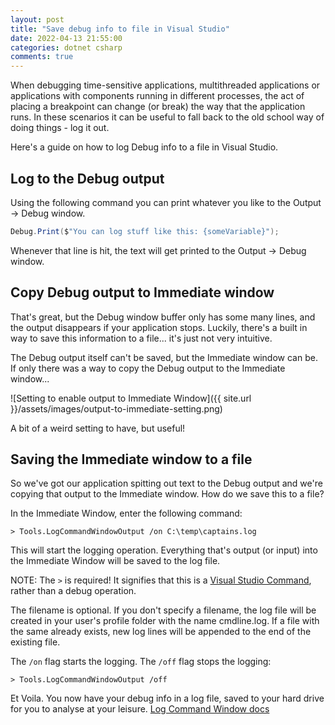 ```yaml
---
layout: post
title: "Save debug info to file in Visual Studio"
date: 2022-04-13 21:55:00
categories: dotnet csharp
comments: true
---
```


When debugging time-sensitive applications, multithreaded applications or applications with components running in different processes, the act of placing a breakpoint can change (or break) the way that the application runs. In these scenarios it can be useful to fall back to the old school way of doing things - log it out.

Here's a guide on how to log Debug info to a file in Visual Studio.

## Log to the Debug output

Using the following command you can print whatever you like to the Output -> Debug window.

```cs
Debug.Print($"You can log stuff like this: {someVariable}");
```

Whenever that line is hit, the text will get printed to the Output -> Debug window.

## Copy Debug output to Immediate window

That's great, but the Debug window buffer only has some many lines, and the output disappears if your application stops. Luckily, there's a built in way to save this information to a file... it's just not very intuitive.

The Debug output itself can't be saved, but the Immediate window can be. If only there was a way to copy the Debug output to the Immediate window...

![Setting to enable output to Immediate Window]({{ site.url }}/assets/images/output-to-immediate-setting.png)

A bit of a weird setting to have, but useful!

## Saving the Immediate window to a file

So we've got our application spitting out text to the Debug output and we're copying that output to the Immediate window. How do we save this to a file?

In the Immediate Window, enter the following command:

```
> Tools.LogCommandWindowOutput /on C:\temp\captains.log
```

This will start the logging operation. Everything that's output (or input) into the Immediate Window will be saved to the log file.

NOTE: The `>` is required! It signifies that this is a [Visual Studio Command](https://docs.microsoft.com/en-gb/visualstudio/ide/reference/visual-studio-commands), rather than a debug operation.

The filename is optional. If you don't specify a filename, the log file will be created in your user's profile folder with the name cmdline.log. If a file with the same already exists, new log lines will be appended to the end of the existing file.

The `/on` flag starts the logging. The `/off` flag stops the logging:

```
> Tools.LogCommandWindowOutput /off
```

Et Voila. You now have your debug info in a log file, saved to your hard drive for you to analyse at your leisure. 
[Log Command Window docs](https://docs.microsoft.com/en-gb/visualstudio/ide/reference/log-command-window-output-command)
